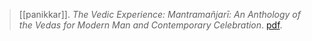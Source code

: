 > [[panikkar]]. *The Vedic Experience: Mantramañjarī: An Anthology of the Vedas for Modern Man and Contemporary Celebration*. [pdf](a/r-panikkar1977.pdf). 